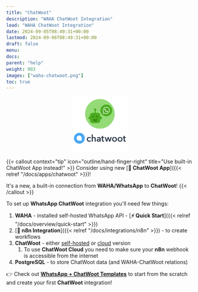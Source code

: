 ```yaml
---
title: "ChatWoot"
description: "WAHA ChatWoot Integration"
lead: "WAHA ChatWoot Integration"
date: 2024-09-05T08:49:31+00:00
lastmod: 2024-09-06T08:49:31+00:00
draft: false
menu:
docs:
parent: "help"
weight: 903
images: ["waha-chatwoot.png"]
toc: true
---
```


<p align="center">
  <img src="/images/chatwoot/waha-chatwoot.png" style="width: 150px">
</p>

{{< callout context="tip" icon="outline/hand-finger-right" title="Use built-in ChatWoot App instead!" >}}
Consider using new 
[**🧩 ChatWoot App**]({{< relref "/docs/apps/chatwoot" >}})!

It's a new, a built-in connection from **WAHA/WhatsApp** to **ChatWoot**!
{{< /callout >}}

To set up **WhatsApp ChatWoot** integration you'll need few things:
1. **WAHA** - installed self-hosted WhatsApp API - [**⚡ Quick Start**]({{< relref "/docs/overview/quick-start" >}})
2. [**🔌 n8n Integration**]({{< relref "/docs/integrations/n8n" >}}) - to create workflows
3. **ChatWoot** - either [self-hosted](https://www.chatwoot.com/docs/self-hosted) or [cloud](https://app.chatwoot.com/) version
   1. To use **ChatWoot Cloud** you need to make sure your **n8n** webhook is accessible from the internet
4. **PostgreSQL** - to store ChatWoot data (and WAHA-ChatWoot relations)

👉 Check out [**WhatsApp + ChatWoot Templates**](https://waha-n8n-templates.devlike.pro/chatwoot/) 
to start from the scratch and create your first **ChatWoot** integration!

